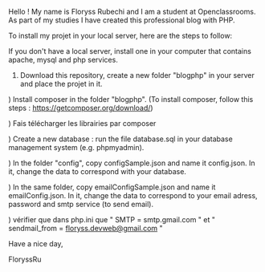Hello ! My name is Floryss Rubechi and I am a student at Openclassrooms. As part of my studies I have created this professional blog with PHP.



To install my projet in your local server, here are the steps to follow:


If you don't have a local server, install one in your computer that contains apache, mysql and php services.

1) Download this repository, create a new folder "blogphp" in your server and place the projet in it.

) Install composer in the folder "blogphp". (To install composer, follow this steps : https://getcomposer.org/download/)

) Fais télécharger les librairies par composer

) Create a new database : run the file database.sql in your database management system (e.g. phpmyadmin).

) In the folder "config", copy configSample.json and name it config.json. In it, change the data to correspond with your database.

) In the same folder, copy emailConfigSample.json and name it emailConfig.json. In it, change the data to correspond to your email adress, password and smtp service (to send email).

) vérifier que dans php.ini que " SMTP = smtp.gmail.com " et " sendmail_from = floryss.devweb@gmail.com "



Have a nice day,

FloryssRu